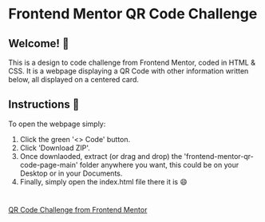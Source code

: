 # **Frontend Mentor QR Code Challenge**
## Welcome! 👋

This is a design to code challenge from Frontend Mentor, coded in HTML & CSS. 
It is a webpage displaying a QR Code with other information written below, all displayed on a centered card.

## Instructions 📝

To open the webpage simply:

1. Click the green '<> Code' button.
2. Click 'Download ZIP'.
3. Once downlaoded, extract (or drag and drop) the 'frontend-mentor-qr-code-page-main' folder anywhere you want, this could be on your Desktop or in your Documents.
4. Finally, simply open the index.html file there it is 😄
#
[QR Code Challenge from Frontend Mentor](https://www.frontendmentor.io/challenges/qr-code-component-iux_sIO_H)
